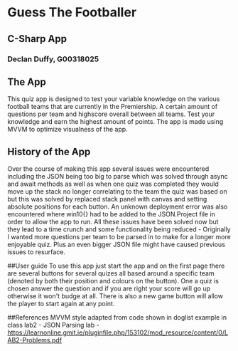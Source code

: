 # Guess The Footballer
## C-Sharp App
### Declan Duffy, G00318025

## The App
This quiz app is designed to test your variable knowledge on the various football teams that are currently in the Premiership. A certain amount of questions per team and highscore overall between all teams. Test your knowledge and earn the highest amount of points. The app is made using MVVM to optimize visualness of the app.

## History of the App
Over the course of making this app several issues were encountered including the JSON being too big to parse which was solved through async and await methods as well as when one quiz was completed they would move up the stack no longer correlating to the team the quiz was based on but this was solved by replaced stack panel with canvas and setting absolute positions for each button. An unknown deployment error was also encountered where win10{} had to be added to the JSON.Project file in order to allow the app to run. All these issues have been solved now but they lead to a time crunch and some functionality being reduced - Originally I wanted more questions per team to be parsed in to make for a longer more enjoyable quiz. Plus an even bigger JSON file might have caused previous issues to resurface.

##User guide
To use this app just start the app and on the first page there are several buttons for several quizes all based around a specific team (denoted by both their position and colours on the button). One a quiz is chosen answer the question and if you are right your score will go up otherwise it won't budge at all. There is also a new game button will allow the player to start again at any point.

##References
MVVM style adapted from code shown in doglist example in class lab2 - JSON Parsing lab - https://learnonline.gmit.ie/pluginfile.php/153102/mod_resource/content/0/LAB2-Problems.pdf
